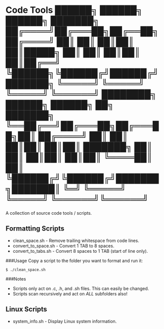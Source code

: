 Code Tools
     ██████╗ ██████╗ ██████╗ ███████╗
    ██╔════╝██╔═══██╗██╔══██╗██╔════╝
    ██║     ██║   ██║██║  ██║█████╗
    ██║     ██║   ██║██║  ██║██╔══╝
    ╚██████╗╚██████╔╝██████╔╝███████╗
     ╚═════╝ ╚═════╝ ╚═════╝ ╚══════╝
████████╗ ██████╗  ██████╗ ██╗     ███████╗
╚══██╔══╝██╔═══██╗██╔═══██╗██║     ██╔════╝
   ██║   ██║   ██║██║   ██║██║     ███████╗
   ██║   ██║   ██║██║   ██║██║     ╚════██║
   ██║   ╚██████╔╝╚██████╔╝███████╗███████║
   ╚═╝    ╚═════╝  ╚═════╝ ╚══════╝╚══════╝
===========================================

A collection of source code tools / scripts.


Formatting Scripts
------------------
* clean_space.sh      - Remove trailing whitespace from code lines.
* convert_to_space.sh - Convert 1 TAB to 8 spaces.
* convert_to_tabs.sh  - Convert 8 spaces to 1 TAB (start of line only).

###Usage
Copy a script to the folder you want to format and run it:

	$ ./clean_space.sh

###Notes
* Scripts only act on .c, .h, and .sh files. This can easily be changed.
* Scripts scan recursively and act on *ALL* subfolders also!


Linux Scripts
-------------
* system_info.sh - Display Linux system information.
